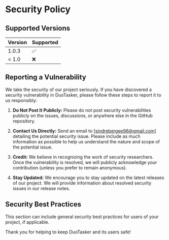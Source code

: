 # Security Policy

## Supported Versions

| Version | Supported          |
| ------- | ------------------ |
| 1.0.3   | :white_check_mark: |
| < 1.0   | :x:                |

## Reporting a Vulnerability

We take the security of our project seriously. If you have discovered a security vulnerability in DuoTasker, please follow these steps to report it to us responsibly:

1. **Do Not Post It Publicly:** Please do not post security vulnerabilities publicly on the issues, discussions, or anywhere else in the GitHub repository.

2. **Contact Us Directly:** Send an email to [sindrebergee96@gmail.com] detailing the potential security issue. Please include as much information as possible to help us understand the nature and scope of the potential issue.

5. **Credit:** We believe in recognizing the work of security researchers. Once the vulnerability is resolved, we will publicly acknowledge your contribution (unless you prefer to remain anonymous).

6. **Stay Updated:** We encourage you to stay updated on the latest releases of our project. We will provide information about resolved security issues in our release notes.

## Security Best Practices

This section can include general security best practices for users of your project, if applicable.

Thank you for helping to keep DuoTasker and its users safe!
